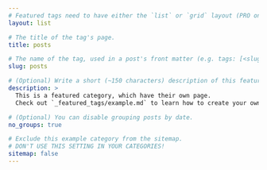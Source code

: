 ```yaml
---
# Featured tags need to have either the `list` or `grid` layout (PRO only).
layout: list

# The title of the tag's page.
title: posts

# The name of the tag, used in a post's front matter (e.g. tags: [<slug>]).
slug: posts

# (Optional) Write a short (~150 characters) description of this featured tag.
description: >
  This is a featured category, which have their own page.
  Check out `_featured_tags/example.md` to learn how to create your own.

# (Optional) You can disable grouping posts by date.
no_groups: true

# Exclude this example category from the sitemap.
# DON'T USE THIS SETTING IN YOUR CATEGORIES!
sitemap: false
---
```

